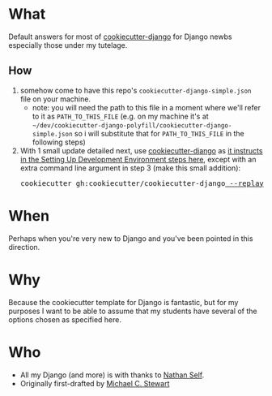 # What

Default answers for most of [cookiecutter-django](https://github.com/cookiecutter/cookiecutter-django) for Django newbs especially those under my tutelage.

## How
1. somehow come to have this repo's `cookiecutter-django-simple.json` file on your machine.
    * note: you will need the path to this file in a moment where we'll refer to it as `PATH_TO_THIS_FILE` (e.g. on my machine it's at `~/dev/cookiecutter-django-polyfill/cookiecutter-django-simple.json` so i will substitute that for `PATH_TO_THIS_FILE` in the following steps)
2. With 1 small update detailed next, use [cookiecutter-django](https://github.com/cookiecutter/cookiecutter-django) as [it instructs in the Setting Up Development Environment steps here](https://cookiecutter-django.readthedocs.io/en/latest/developing-locally.html#setting-up-development-environment), except with an extra command line argument in step 3 (make this small addition):
    <pre>cookiecutter gh:cookiecutter/cookiecutter-django<ins> --replay-file PATH_TO_THIS_FILE</ins></pre>

# When

Perhaps when you're very new to Django and you've been pointed in this direction.

# Why

Because the cookiecutter template for Django is fantastic, but for my purposes I want to be able to assume that my students have several of the options chosen as specified here.

# Who

* All my Django (and more) is with thanks to [Nathan Self](https://sanghani.cs.vt.edu/person/nathan-self/).
* Originally first-drafted by [Michael C. Stewart](https://hcientist.com/)
